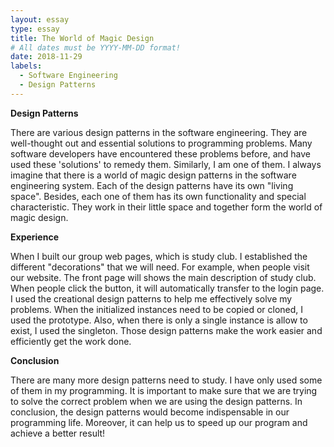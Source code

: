 ```yaml
---
layout: essay
type: essay
title: The World of Magic Design 
# All dates must be YYYY-MM-DD format!
date: 2018-11-29
labels:
  - Software Engineering
  - Design Patterns
---
```


**Design Patterns**

There are various design patterns in the software engineering. They are well-thought out and essential solutions to programming problems. Many software developers have encountered these problems before, and have used these 'solutions' to remedy them. Similarly, I am one of them. I always imagine that there is a world of magic design patterns in the software engineering system. Each of the design patterns have its own "living space". Besides, each one of them has its own functionality and special characteristic. They work in their little space and together form the world of magic design. 

**Experience**

When I built our group web pages, which is study club. I established the different "decorations" that we will need. For example, when people visit our website. The front page will shows the main description of study club. When people click the button, it will automatically transfer to the login page. I used the creational design patterns to help me effectively solve my problems. When the initialized instances need to be copied or cloned, I used the prototype. Also, when there is only a single instance is allow to exist, I used the singleton. Those design patterns make the work easier and efficiently get the work done.

**Conclusion**

There are many more design patterns need to study. I have only used some of them in my programming. It is important to make sure that we are trying to solve the correct problem when we are using the design patterns. In conclusion, the design patterns would become indispensable in our programming life. Moreover, it can help us to speed up our program and achieve a better result! 
